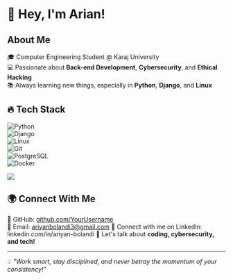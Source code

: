 # 👋 Hey, I'm Arian!  

## About Me  
🎓 Computer Engineering Student @ Karaj University  
💻 Passionate about **Back-end Development**, **Cybersecurity**, and **Ethical Hacking**  
📚 Always learning new things, especially in **Python**, **Django**, and **Linux**  

## 🔥 Tech Stack  
![Python](https://img.shields.io/badge/-Python-3776AB?style=flat&logo=python&logoColor=white)  
![Django](https://img.shields.io/badge/-Django-092E20?style=flat&logo=django&logoColor=white)  
![Linux](https://img.shields.io/badge/-Linux-FCC624?style=flat&logo=linux&logoColor=black)  
![Git](https://img.shields.io/badge/-Git-F05032?style=flat&logo=git&logoColor=white)  
![PostgreSQL](https://img.shields.io/badge/-PostgreSQL-336791?style=flat&logo=postgresql&logoColor=white)  
![Docker](https://img.shields.io/badge/-Docker-2496ED?style=flat&logo=docker&logoColor=white)  

![](https://nirzak-streak-stats.vercel.app/?user=CipherChaos&theme=dark&hide_border=false)<br/>

## 🌍 Connect With Me  
💼 GitHub: [github.com/YourUsername](https://github.com/CipherChaos)  
📧 Email: ariyanbolandi3@gmail.com
🔗 Connect with me on LinkedIn: linkedin.com/in/ariyan-bolandi 
💬 Let's talk about **coding, cybersecurity, and tech!**  

---

💡 *"Work smart, stay disciplined, and never betray the momentum of your consistency!"* 
